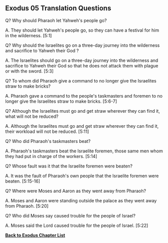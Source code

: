 ## Exodus 05 Translation Questions ##

Q? Why should Pharaoh let Yahweh's people go?

A. They should let Yahweh's people go, so they can have a festival for him in the wilderness. [5:1]

Q? Why should the Israelites go on a three-day journey into the wilderness and sacrifice to Yahweh their God ?

A. The Israelites should go on a three-day journey into the wilderness and sacrifice to Yahweh their God so that he does not attack them with plague or with the sword. [5:3]

Q? To whom did Pharaoh give a command to no longer give the Israelites straw to make bricks?

A. Pharaoh gave a command to the people's taskmasters and foremen to no longer give the Israelites straw to make bricks. [5:6-7]

Q? Although the Israelites must go and get straw wherever they can find it, what will not be reduced?

A. Although the Israelites must go and get straw wherever they can find it, their workload will not be reduced. [5:11]

Q? Who did Pharaoh's taskmasters beat?

A. Pharaoh's taskmasters beat the Israelite foremen, those same men whom they had put in charge of the workers. [5:14]

Q? Whose fault was it that the Israelite foremen were beaten?

A. It was the fault of Pharaoh's own people that the Israelite foremen were beaten. [5:15-16]

Q? Where were Moses and Aaron as they went away from Pharaoh?

A. Moses and Aaron were standing outside the palace as they went away from Pharaoh. [5:20]

Q? Who did Moses say caused trouble for the people of Israel?

A. Moses said the Lord caused trouble for the people of Israel. [5:22]

__[Back to Exodus Chapter List](./)__

